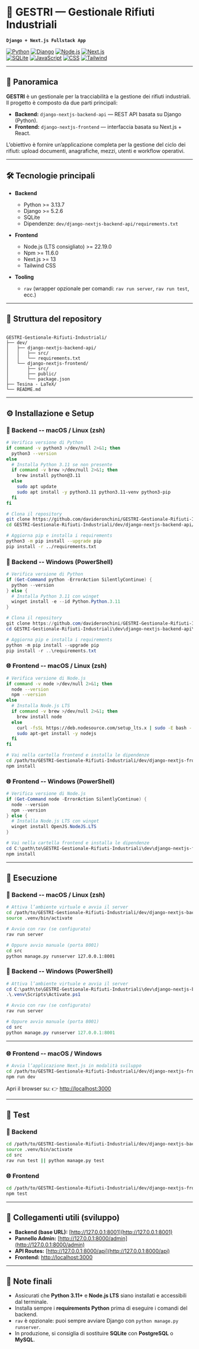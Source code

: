 # 🦺 GESTRI — Gestionale Rifiuti Industriali
**`Django + Next.js Fullstack App`**

[![Python](https://img.shields.io/badge/python-3.13.7-blue)](https://www.python.org/) 
[![Django](https://img.shields.io/badge/framework-Django-green)](https://www.djangoproject.com/) 
[![Node.js](https://img.shields.io/badge/nodejs-22.19.0-dark-green)](https://nodejs.org/) 
[![Next.js](https://img.shields.io/badge/framework-Next.js-orange)](https://nextjs.org/)  
[![SQLite](https://img.shields.io/badge/database-SQLite-lightgrey)](https://www.sqlite.org/) 
[![JavaScript](https://img.shields.io/badge/lang-JavaScript-yellow)](https://developer.mozilla.org/docs/Web/JavaScript) 
[![CSS](https://img.shields.io/badge/lang-CSS-blue)](https://developer.mozilla.org/docs/Web/CSS) 
[![Tailwind](https://img.shields.io/badge/framework-Tailwind-blueviolet)](https://tailwindcss.com/)

---

## 🎯 Panoramica

**GESTRI** è un gestionale per la tracciabilità e la gestione dei rifiuti industriali.  
Il progetto è composto da due parti principali:

- **Backend:** `django-nextjs-backend-api` — REST API basata su Django (Python).  
- **Frontend:** `django-nextjs-frontend` — interfaccia basata su Next.js + React.

L’obiettivo è fornire un’applicazione completa per la gestione del ciclo dei rifiuti: upload documenti, anagrafiche, mezzi, utenti e workflow operativi.

---

## 🛠️ Tecnologie principali

- **Backend**
  - Python >= 3.13.7
  - Django >= 5.2.6
  - SQLite
  - Dipendenze: `dev/django-nextjs-backend-api/requirements.txt`

- **Frontend**
  - Node.js (LTS consigliato) >= 22.19.0
  - Npm >= 11.6.0
  - Next.js >= 13
  - Tailwind CSS

- **Tooling**
  - `rav` (wrapper opzionale per comandi: `rav run server`, `rav run test`, ecc.)

---

## 📁 Struttura del repository

```

GESTRI-Gestionale-Rifiuti-Industriali/
├── dev/
│   ├── django-nextjs-backend-api/
│   │   ├── src/
│   │   └── requirements.txt
│   └── django-nextjs-frontend/
│       ├── src/
│       ├── public/
│       └── package.json
├── Tesina - LaTeX/
└── README.md

````

---

## ⚙️ Installazione e Setup

### 🐍 Backend -- macOS / Linux (zsh)

```bash
# Verifica versione di Python
if command -v python3 >/dev/null 2>&1; then
  python3 --version
else
  # Installa Python 3.11 se non presente
  if command -v brew >/dev/null 2>&1; then
    brew install python@3.11
  else
    sudo apt update
    sudo apt install -y python3.11 python3.11-venv python3-pip
  fi
fi

# Clona il repository
git clone https://github.com/davideronchini/GESTRI-Gestionale-Rifiuti-Industriali.git
cd GESTRI-Gestionale-Rifiuti-Industriali/dev/django-nextjs-backend-api/src

# Aggiorna pip e installa i requirements
python3 -m pip install --upgrade pip
pip install -r ../requirements.txt
````

### 🐍 Backend -- Windows (PowerShell)

```powershell
# Verifica versione di Python
if (Get-Command python -ErrorAction SilentlyContinue) {
  python --version
} else {
  # Installa Python 3.11 con winget
  winget install -e --id Python.Python.3.11
}

# Clona il repository
git clone https://github.com/davideronchini/GESTRI-Gestionale-Rifiuti-Industriali.git
cd GESTRI-Gestionale-Rifiuti-Industriali\dev\django-nextjs-backend-api\src

# Aggiorna pip e installa i requirements
python -m pip install --upgrade pip
pip install -r ..\requirements.txt
```

### 🌐 Frontend -- macOS / Linux (zsh)

```bash
# Verifica versione di Node.js
if command -v node >/dev/null 2>&1; then
  node --version
  npm --version
else
  # Installa Node.js LTS
  if command -v brew >/dev/null 2>&1; then
    brew install node
  else
    curl -fsSL https://deb.nodesource.com/setup_lts.x | sudo -E bash -
    sudo apt-get install -y nodejs
  fi
fi

# Vai nella cartella frontend e installa le dipendenze
cd /path/to/GESTRI-Gestionale-Rifiuti-Industriali/dev/django-nextjs-frontend
npm install
```

### 🌐 Frontend -- Windows (PowerShell)

```powershell
# Verifica versione di Node.js
if (Get-Command node -ErrorAction SilentlyContinue) {
  node --version
  npm --version
} else {
  # Installa Node.js LTS con winget
  winget install OpenJS.NodeJS.LTS
}

# Vai nella cartella frontend e installa le dipendenze
cd C:\path\to\GESTRI-Gestionale-Rifiuti-Industriali\dev\django-nextjs-frontend
npm install
```

---

## 🚀 Esecuzione

### 🐍 Backend -- macOS / Linux (zsh)

```bash
# Attiva l’ambiente virtuale e avvia il server
cd /path/to/GESTRI-Gestionale-Rifiuti-Industriali/dev/django-nextjs-backend-api
source .venv/bin/activate

# Avvio con rav (se configurato)
rav run server

# Oppure avvio manuale (porta 8001)
cd src
python manage.py runserver 127.0.0.1:8001
```

### 🐍 Backend -- Windows (PowerShell)

```powershell
# Attiva l’ambiente virtuale e avvia il server
cd C:\path\to\GESTRI-Gestionale-Rifiuti-Industriali\dev\django-nextjs-backend-api
.\.venv\Scripts\Activate.ps1

# Avvio con rav (se configurato)
rav run server

# Oppure avvio manuale (porta 8001)
cd src
python manage.py runserver 127.0.0.1:8001
```

---

### 🌐 Frontend -- macOS / Windows

```bash
# Avvia l’applicazione Next.js in modalità sviluppo
cd /path/to/GESTRI-Gestionale-Rifiuti-Industriali/dev/django-nextjs-frontend
npm run dev
```

Apri il browser su:
👉 [http://localhost:3000](http://localhost:3000)

---

## 🧪 Test

### 🐍 Backend

```bash
cd /path/to/GESTRI-Gestionale-Rifiuti-Industriali/dev/django-nextjs-backend-api
source .venv/bin/activate
cd src
rav run test || python manage.py test
```

### 🌐 Frontend

```bash
cd /path/to/GESTRI-Gestionale-Rifiuti-Industriali/dev/django-nextjs-frontend
npm test
```

---

## 🔗 Collegamenti utili (sviluppo)

* **Backend (base URL):** [http://127.0.0.1:8001](http://127.0.0.1:8001)
* **Pannello Admin:** [http://127.0.0.1:8000/admin](http://127.0.0.1:8000/admin)
* **API Routes:** [http://127.0.0.1:8000/api](http://127.0.0.1:8000/api)
* **Frontend:** [http://localhost:3000](http://localhost:3000)

---

## 📎 Note finali

* Assicurati che **Python 3.11+** e **Node.js LTS** siano installati e accessibili dal terminale.
* Installa sempre i **requirements Python** prima di eseguire i comandi del backend.
* `rav` è opzionale: puoi sempre avviare Django con `python manage.py runserver`.
* In produzione, si consiglia di sostituire **SQLite** con **PostgreSQL** o **MySQL**.

```
